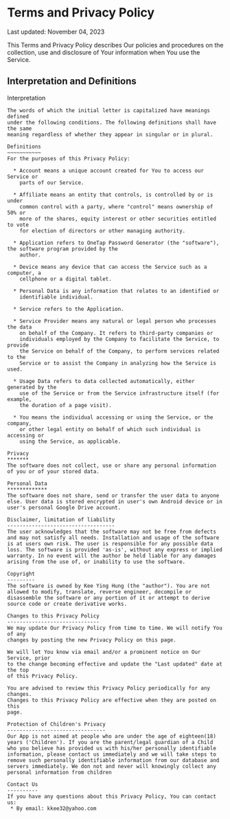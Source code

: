 Terms and Privacy Policy 
========================

Last updated: November 04, 2023

This Terms and Privacy Policy describes Our policies and procedures on the collection,
use and disclosure of Your information when You use the Service.

Interpretation and Definitions  
------------------------------

Interpretation  
~~~~~~~~~~~~~~
The words of which the initial letter is capitalized have meanings defined
under the following conditions. The following definitions shall have the same
meaning regardless of whether they appear in singular or in plural.

Definitions  
~~~~~~~~~~~
For the purposes of this Privacy Policy:

  * Account means a unique account created for You to access our Service or
    parts of our Service.

  * Affiliate means an entity that controls, is controlled by or is under
    common control with a party, where "control" means ownership of 50% or
    more of the shares, equity interest or other securities entitled to vote
    for election of directors or other managing authority.

  * Application refers to OneTap Password Generator (the "software"), the software program provided by the
    author.

  * Device means any device that can access the Service such as a computer, a
    cellphone or a digital tablet.

  * Personal Data is any information that relates to an identified or
    identifiable individual.

  * Service refers to the Application.

  * Service Provider means any natural or legal person who processes the data
    on behalf of the Company. It refers to third-party companies or
    individuals employed by the Company to facilitate the Service, to provide
    the Service on behalf of the Company, to perform services related to the
    Service or to assist the Company in analyzing how the Service is used.

  * Usage Data refers to data collected automatically, either generated by the
    use of the Service or from the Service infrastructure itself (for example,
    the duration of a page visit).

  * You means the individual accessing or using the Service, or the company,
    or other legal entity on behalf of which such individual is accessing or
    using the Service, as applicable.

Privacy 
*******
The software does not collect, use or share any personal information of you or of your stored data.

Personal Data  
*************
The software does not share, send or transfer the user data to anyone else. User data is stored encrypted in user's own Android device or in user's personal Google Drive account. 

Disclaimer, limitation of liability
-----------------------------------
The user acknowledges that the software may not be free from defects and may not satisfy all needs. Installation and usage of the software is at users own risk. The user is responsible for any possible data loss. The software is provided 'as-is', without any express or implied warranty. In no event will the author be held liable for any damages arising from the use of, or inability to use the software.

Copyright
---------
The software is owned by Kee Ying Hung (the "author"). You are not allowed to modify, translate, reverse engineer, decompile or disassemble the software or any portion of it or attempt to derive source code or create derivative works.

Changes to this Privacy Policy  
------------------------------
We may update Our Privacy Policy from time to time. We will notify You of any
changes by posting the new Privacy Policy on this page.

We will let You know via email and/or a prominent notice on Our Service, prior
to the change becoming effective and update the "Last updated" date at the top
of this Privacy Policy.

You are advised to review this Privacy Policy periodically for any changes.
Changes to this Privacy Policy are effective when they are posted on this
page.

Protection of Children's Privacy
--------------------------------
Our App is not aimed at people who are under the age of eighteen(18) years ('Children'). If you are the parent/legal guardian of a Child who you believe has provided us with his/her personally identifiable information, please contact us immediately and we will take steps to remove such personally identifiable information from our database and servers immediately. We don not and never will knowingly collect any personal information from children

Contact Us  
----------
If you have any questions about this Privacy Policy, You can contact us:
 * By email: kkee32@yahoo.com

